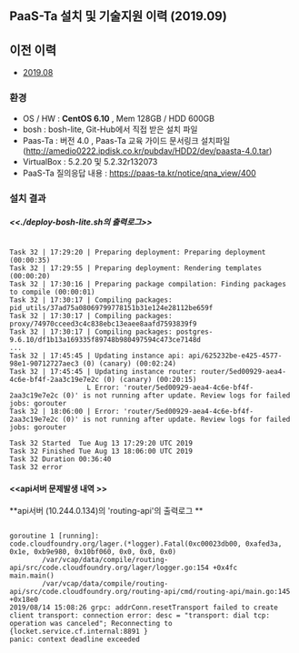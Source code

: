## PaaS-Ta 설치 및 기술지원 이력 (2019.09)

## 이전 이력 
* [2019.08](./instll-history.md)

### 환경
* OS / HW : **CentOS 6.10** ,  Mem 128GB / HDD 600GB
* bosh : bosh-lite, Git-Hub에서 직접 받은 설치 파일 
* Paas-Ta : 버전 4.0 , Paas-Ta 교육 가이드 문서링크 설치파일 (http://amedio0222.ipdisk.co.kr/pubdav/HDD2/dev/paasta-4.0.tar) 
* VirtualBox :  5.2.20 및 5.2.32r132073
* PaaS-Ta 질의응답 내용  : https://paas-ta.kr/notice/qna_view/400


### 설치 결과 
 
##### <<./deploy-bosh-lite.sh의 출력로그>>

<pre><code>
Task 32 | 17:29:20 | Preparing deployment: Preparing deployment (00:00:35)
Task 32 | 17:29:55 | Preparing deployment: Rendering templates (00:00:20)
Task 32 | 17:30:16 | Preparing package compilation: Finding packages to compile (00:00:01)
Task 32 | 17:30:17 | Compiling packages: pid_utils/37ad75a08069799778151b31e124e28112be659f
Task 32 | 17:30:17 | Compiling packages: proxy/74970cceed3c4c838ebc13eaee8aafd7593839f9
Task 32 | 17:30:17 | Compiling packages: postgres-9.6.10/df1b13a169335f89748b980497594c473ce7148d
...
Task 32 | 17:45:45 | Updating instance api: api/625232be-e425-4577-98e1-90712727aec3 (0) (canary) (00:02:24)
Task 32 | 17:45:45 | Updating instance router: router/5ed00929-aea4-4c6e-bf4f-2aa3c19e7e2c (0) (canary) (00:20:15)
                   L Error: 'router/5ed00929-aea4-4c6e-bf4f-2aa3c19e7e2c (0)' is not running after update. Review logs for failed jobs: gorouter
Task 32 | 18:06:00 | Error: 'router/5ed00929-aea4-4c6e-bf4f-2aa3c19e7e2c (0)' is not running after update. Review logs for failed jobs: gorouter

Task 32 Started  Tue Aug 13 17:29:20 UTC 2019
Task 32 Finished Tue Aug 13 18:06:00 UTC 2019
Task 32 Duration 00:36:40
Task 32 error
</code></pre>

#### <<api서버 문제발생 내역 >>
**api서버 (10.244.0.134)의 'routing-api'의 출력로그 **

<pre><code> 
goroutine 1 [running]:
code.cloudfoundry.org/lager.(*logger).Fatal(0xc00023db00, 0xafed3a, 0x1e, 0xb9e980, 0x10bf060, 0x0, 0x0, 0x0)
        /var/vcap/data/compile/routing-api/src/code.cloudfoundry.org/lager/logger.go:154 +0x4fc
main.main()
        /var/vcap/data/compile/routing-api/src/code.cloudfoundry.org/routing-api/cmd/routing-api/main.go:145 +0x18e0
2019/08/14 15:08:26 grpc: addrConn.resetTransport failed to create client transport: connection error: desc = "transport: dial tcp: operation was canceled"; Reconnecting to {locket.service.cf.internal:8891 }
panic: context deadline exceeded
</code></pre>

